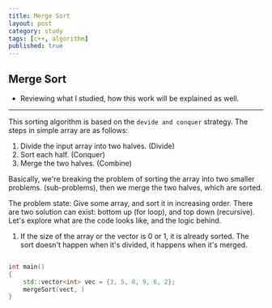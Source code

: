 ```yaml
---
title: Merge Sort
layout: post
category: study
tags: [c++, algorithm]
published: true
---
```


## Merge Sort 
* Reviewing what I studied, how this work will be explained as well. 
---

This sorting algorithm is based on the `devide and conquer` strategy. The steps in simple array are as follows:

1. Divide the input array into two halves. (Divide)
2. Sort each half. (Conquer)
3. Merge the two halves. (Combine)

Basically, we're breaking the problem of sorting the array into two smaller problems. (sub-problems), then we merge the two halves, which are sorted.

The problem state: Give some array, and sort it in increasing order. There are two solution can exist: bottom up (for loop), and top down (recursive). Let's explore what are the code looks like, and the logic behind.

1. If the size of the array or the vector is 0 or 1, it is already sorted. The sort doesn't happen when it's divided, it happens when it's merged.

```c++

int main() 
{
    std::vector<int> vec = {3, 5, 8, 9, 6, 2};
    mergeSort(vect, )
}
```
